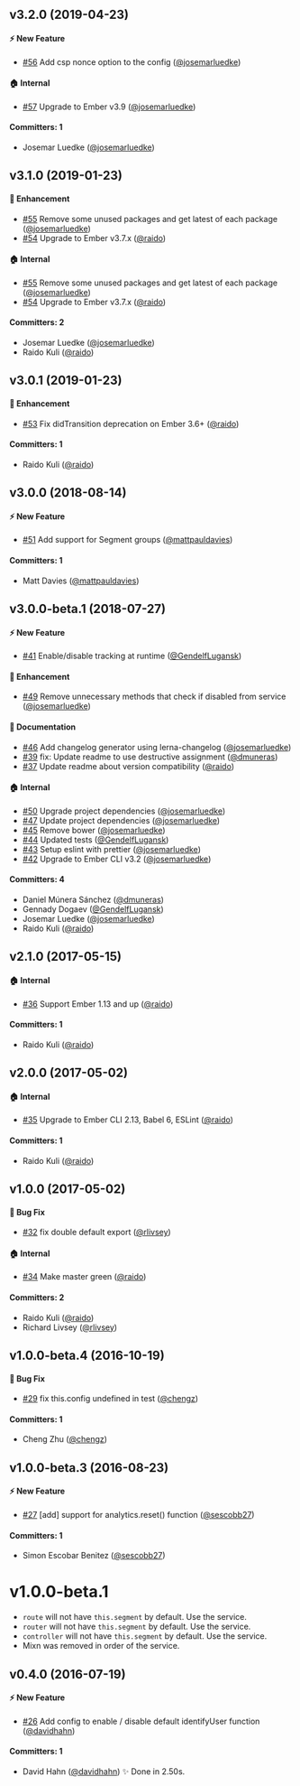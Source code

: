 ## v3.2.0 (2019-04-23)

#### :zap: New Feature
* [#56](https://github.com/josemarluedke/ember-cli-segment/pull/56) Add csp nonce option to the config ([@josemarluedke](https://github.com/josemarluedke))

#### :house: Internal
* [#57](https://github.com/josemarluedke/ember-cli-segment/pull/57)  Upgrade to Ember v3.9 ([@josemarluedke](https://github.com/josemarluedke))

#### Committers: 1
- Josemar Luedke ([@josemarluedke](https://github.com/josemarluedke))

## v3.1.0 (2019-01-23)

#### :rocket: Enhancement
* [#55](https://github.com/josemarluedke/ember-cli-segment/pull/55) Remove some unused packages and get latest of each package ([@josemarluedke](https://github.com/josemarluedke))
* [#54](https://github.com/josemarluedke/ember-cli-segment/pull/54) Upgrade to Ember v3.7.x ([@raido](https://github.com/raido))

#### :house: Internal
* [#55](https://github.com/josemarluedke/ember-cli-segment/pull/55) Remove some unused packages and get latest of each package ([@josemarluedke](https://github.com/josemarluedke))
* [#54](https://github.com/josemarluedke/ember-cli-segment/pull/54) Upgrade to Ember v3.7.x ([@raido](https://github.com/raido))

#### Committers: 2
- Josemar Luedke ([@josemarluedke](https://github.com/josemarluedke))
- Raido Kuli ([@raido](https://github.com/raido))

## v3.0.1 (2019-01-23)

#### :rocket: Enhancement
* [#53](https://github.com/josemarluedke/ember-cli-segment/pull/53) Fix didTransition deprecation on Ember 3.6+ ([@raido](https://github.com/raido))

#### Committers: 1
- Raido Kuli ([@raido](https://github.com/raido))

## v3.0.0 (2018-08-14)

#### :zap: New Feature
* [#51](https://github.com/josemarluedke/ember-cli-segment/pull/51) Add support for Segment groups ([@mattpauldavies](https://github.com/mattpauldavies))

#### Committers: 1
- Matt Davies ([@mattpauldavies](https://github.com/mattpauldavies))


## v3.0.0-beta.1 (2018-07-27)

#### :zap: New Feature
* [#41](https://github.com/josemarluedke/ember-cli-segment/pull/41) Enable/disable tracking at runtime ([@GendelfLugansk](https://github.com/GendelfLugansk))

#### :rocket: Enhancement
* [#49](https://github.com/josemarluedke/ember-cli-segment/pull/49) Remove unnecessary methods that check if disabled from service ([@josemarluedke](https://github.com/josemarluedke))

#### :memo: Documentation
* [#46](https://github.com/josemarluedke/ember-cli-segment/pull/46) Add changelog generator using lerna-changelog ([@josemarluedke](https://github.com/josemarluedke))
* [#39](https://github.com/josemarluedke/ember-cli-segment/pull/39) fix: Update readme to use destructive assignment ([@dmuneras](https://github.com/dmuneras))
* [#37](https://github.com/josemarluedke/ember-cli-segment/pull/37) Update readme about version compatibility ([@raido](https://github.com/raido))

#### :house: Internal
* [#50](https://github.com/josemarluedke/ember-cli-segment/pull/50) Upgrade project dependencies ([@josemarluedke](https://github.com/josemarluedke))
* [#47](https://github.com/josemarluedke/ember-cli-segment/pull/47) Update project dependencies ([@josemarluedke](https://github.com/josemarluedke))
* [#45](https://github.com/josemarluedke/ember-cli-segment/pull/45) Remove bower ([@josemarluedke](https://github.com/josemarluedke))
* [#44](https://github.com/josemarluedke/ember-cli-segment/pull/44) Updated tests ([@GendelfLugansk](https://github.com/GendelfLugansk))
* [#43](https://github.com/josemarluedke/ember-cli-segment/pull/43) Setup eslint with prettier  ([@josemarluedke](https://github.com/josemarluedke))
* [#42](https://github.com/josemarluedke/ember-cli-segment/pull/42)  Upgrade to Ember CLI v3.2  ([@josemarluedke](https://github.com/josemarluedke))

#### Committers: 4
- Daniel Múnera Sánchez ([@dmuneras](https://github.com/dmuneras))
- Gennady Dogaev ([@GendelfLugansk](https://github.com/GendelfLugansk))
- Josemar Luedke ([@josemarluedke](https://github.com/josemarluedke))
- Raido Kuli ([@raido](https://github.com/raido))

## v2.1.0 (2017-05-15)

#### :house: Internal
* [#36](https://github.com/josemarluedke/ember-cli-segment/pull/36) Support Ember 1.13 and up ([@raido](https://github.com/raido))

#### Committers: 1
- Raido Kuli ([@raido](https://github.com/raido))


## v2.0.0 (2017-05-02)

#### :house: Internal
* [#35](https://github.com/josemarluedke/ember-cli-segment/pull/35) Upgrade to Ember CLI 2.13, Babel 6, ESLint ([@raido](https://github.com/raido))

#### Committers: 1
- Raido Kuli ([@raido](https://github.com/raido))


## v1.0.0 (2017-05-02)

#### :bug: Bug Fix
* [#32](https://github.com/josemarluedke/ember-cli-segment/pull/32) fix double default export ([@rlivsey](https://github.com/rlivsey))

#### :house: Internal
* [#34](https://github.com/josemarluedke/ember-cli-segment/pull/34) Make master green ([@raido](https://github.com/raido))

#### Committers: 2
- Raido Kuli ([@raido](https://github.com/raido))
- Richard Livsey ([@rlivsey](https://github.com/rlivsey))


## v1.0.0-beta.4 (2016-10-19)

#### :bug: Bug Fix
* [#29](https://github.com/josemarluedke/ember-cli-segment/pull/29) fix this.config undefined in test ([@chengz](https://github.com/chengz))

#### Committers: 1
- Cheng Zhu ([@chengz](https://github.com/chengz))


## v1.0.0-beta.3 (2016-08-23)

#### :zap: New Feature
* [#27](https://github.com/josemarluedke/ember-cli-segment/pull/27) [add] support for analytics.reset() function ([@sescobb27](https://github.com/sescobb27))

#### Committers: 1
- Simon Escobar Benitez ([@sescobb27](https://github.com/sescobb27))

# v1.0.0-beta.1

- `route` will not have `this.segment` by default. Use the service.
- `router` will not have `this.segment` by default. Use the service.
- `controller` will not have `this.segment` by default. Use the service.
- Mixn was removed in order of the service.

## v0.4.0 (2016-07-19)

#### :zap: New Feature
* [#26](https://github.com/josemarluedke/ember-cli-segment/pull/26) Add config to enable / disable default identifyUser function ([@davidhahn](https://github.com/davidhahn))

#### Committers: 1
- David Hahn ([@davidhahn](https://github.com/davidhahn))
✨  Done in 2.50s.

